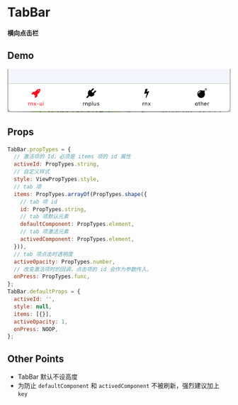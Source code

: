 # TabBar

**横向点击栏**

## Demo

![navBar demo](demo.png)

## Props

```js
TabBar.propTypes = {
  // 激活项的 Id，必须是 items 项的 id 属性
  activeId: PropTypes.string,
  // 自定义样式
  style: ViewPropTypes.style,
  // tab 项
  items: PropTypes.arrayOf(PropTypes.shape({
    // tab 项 id
    id: PropTypes.string,
    // tab 项默认元素
    defaultComponent: PropTypes.element,
    // tab 项激活元素
    activedComponent: PropTypes.element,
  })),
  // tab 项点击时透明度
  activeOpacity: PropTypes.number,
  // 改变激活项时的回调，点击项的 id 会作为参数传入。
  onPress: PropTypes.func,
};
TabBar.defaultProps = {
  activeId: '',
  style: null,
  items: [{}],
  activeOpacity: 1,
  onPress: NOOP,
};
```

## Other Points

- TabBar 默认不设高度
- 为防止 `defaultComponent` 和 `activedComponent` 不被刷新，强烈建议加上 `key`
